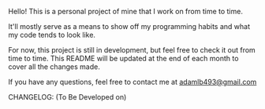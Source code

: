 Hello! This is a personal project of mine that I work on from time to time. 

It'll mostly serve as a means to show off my programming habits and what my code tends to look like. 

For now, this project is still in development, but feel free to check it out from time to time. This README will be updated at the end of each month to cover all the changes made.

If you have any questions, feel free to contact me at adamlb493@gmail.com

CHANGELOG: (To Be Developed on)
